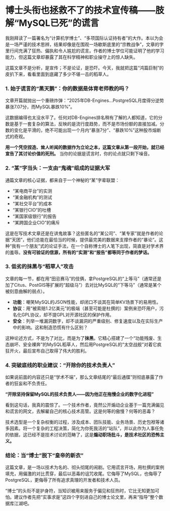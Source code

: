 # 博士头衔也拯救不了的技术宣传稿——肢解“MySQL已死”的谎言

我刚拜读了一篇署名为“计算机学博士”、“多项国际认证持有者”的大作。本以为会是一场严谨的技术思辨，结果却像是在围观一场歇斯底里的“宗教战争”，文章的字里行间充满了狂热、偏执和令人尴尬的谎言。作者的博士学位可能证明了他的学习能力，但这篇文章却暴露了其在科学精神和职业操守上的惊人缺失。

这篇文章不是分析，是宣传；不是论证，是恐吓。今天，我就把这篇“鸿篇巨制”的皮扒下来，看看里面到底藏了多少不堪一击的稻草人。

### 1. 始于谎言的“黑天鹅”：你的数据是体育老师教的吗？

文章开篇就抛出一个重磅炸弹：“2025年DB-Engines...PostgreSQL月度得分逆势暴涨7.07分，而MySQL暴跌10%”。

这数据编得也太没水平了。任何对DB-Engines排名稍有了解的人都知道，它的分数是基于一套复杂的算法，反映的是流行度趋势，而不是市场份额的直接加减。分数的变化是平滑的，绝不可能出现一个月内“暴涨7分”、“暴跌10%”这种股市熔断式的奇观。

**用一个凭空捏造、耸人听闻的数据作为立论之本，这篇文章从第一段开始，就已经宣告了其讨论价值的死刑。** 当你的论据是谎言时，你的论点就只剩下噪音。

### 2. “某”字当头：一支由“鬼魂”组成的证据大军

通篇文章的核心证据，都来自于一个神秘的“某”字辈联盟：
* “某电商平台”的实测
* “某金融机构”的测试
* “某社交平台”的成本
* “某银行CIO”的吐槽
* “某国家级银行”的报告
* “某跨国企业CIO”的痛斥

这是在写技术文章还是在讲鬼故事？这些匿名的“某公司”、“某专家”就是作者的论据“天团”，他们总能在最恰当的时候，提供最完美的数据来支撑作者的“暴论”。这种“我有一个朋友”式的论证手法，在一个自称博士的人笔下出现，简直是对学术界的羞辱。**没有可验证的信源，所有的“实测”和“报告”都等同于作者的梦话。**

### 3. 低劣的抹黑与“稻草人”攻击

文章的每一节，都在用“田忌赛马”的伎俩，拿PostgreSQL的“上等马”（通常还是加了Citus、PostGIS等扩展的“超级马”）去对比MySQL的“下等马”（通常是某个被刻意曲解的弱点）。

* **功能**：嘲笑MySQL的JSON性能，却闭口不谈其在简单KV场景下的易用性。
* **协议**：用“被索赔1.2亿美元”的极端（甚至可能是杜撰的）案例来恐吓用户，污名化GPL协议，却不提GPL对开源社区的保护作用。
* **安全**：列举一堆漏洞数字，却不谈漏洞的严重级别、修复速度以及在实际生产中的影响。这和制造恐慌有什么区别？

这种论述方式，不是为了对比，而是为了**抹黑**。它精心搭建了一个“功能残废、生态崩坏、安全裸奔”的MySQL稻草人，然后用PostgreSQL的“太空战舰”对着它疯狂开火，最后宣布自己取得了伟大的胜利。

### 4. 突破底线的职业建议：“开除你的技术负责人”

如果说前面的内容还只是“学术不端”，那么文章结尾的“最后通牒”则彻底暴露了作者的狂妄和不负责任。

**“开除坚持保留MySQL的技术负责人——因为他正在拖慢企业的数字化进程”**

看到这句话，我真的震惊了。一个技术作者，竟然公开煽动企业基于一篇充满偏见和谎言的网文，去解雇自己的核心技术高管。这是何等的傲慢？何等的恶毒？

技术选型是一个复杂权衡的过程，涉及成本、团队技能、业务场景、历史包袱等诸多因素。将一个复杂的工程决策，简化为你死我活的“站队”，并以此作为人事任免的依据，这已经不是技术讨论的范畴了，这是**煽动职场批斗，是技术社区的恐怖主义。**

### 结论：当“博士”脱下“皇帝的新衣”

这篇文章，是一场以技术为名的、彻头彻尾的闹剧。它用谎言开场，用杜撰的案例填充，用偏激的对比贯穿，最后以恶毒的诅咒收尾。它侮辱了MySQL，也侮辱了PostgreSQL，更侮辱了所有追求真理的开发者和技术人员。

“博士”的头衔不是护身符，当知识被用来服务于偏见和狂热时，它比无知更加可怕。建议作者先把“实事求是”这四个字刻进自己的博士论文里，再来“指导”整个数据库江湖吧。
